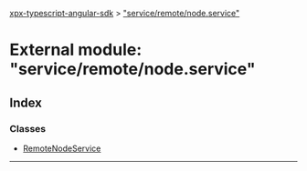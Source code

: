 [xpx-typescript-angular-sdk](../README.md) > ["service/remote/node.service"](../modules/_service_remote_node_service_.md)

# External module: "service/remote/node.service"

## Index

### Classes

* [RemoteNodeService](../classes/_service_remote_node_service_.remotenodeservice.md)

---

